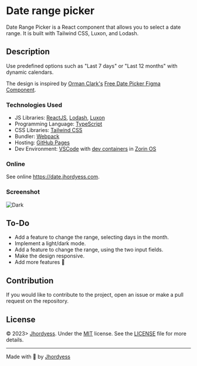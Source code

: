 # Date range picker

Date Range Picker is a React component that allows you to select a date range. It is built with Tailwind CSS, Luxon, and Lodash.

## Description

Use predefined options such as "Last 7 days" or "Last 12 months" with dynamic calendars.

The design is inspired by [Orman Clark's](https://dribbble.com/ormanclark) [Free Date Picker Figma Component](https://dribbble.com/shots/15616759-Free-Date-Picker-Figma-Component/attachments/7406055?mode=media).

### Technologies Used

- JS Libraries: [ReactJS](https://reactjs.org/), [Lodash](https://lodash.com/), [Luxon](https://moment.github.io/luxon/)
- Programming Language: [TypeScript](https://www.typescriptlang.org/)
- CSS Libraries: [Tailwind CSS](https://tailwindcss.com/)
- Bundler: [Webpack](https://webpack.js.org/)
- Hosting: [GitHub Pages](https://pages.github.com/)
- Dev Environment: [VSCode](https://code.visualstudio.com/) with [dev containers](https://code.visualstudio.com/docs/remote/containers) in [Zorin OS](https://zorinos.com/)

### Online

See online <https://date.jhordyess.com>.

### Screenshot

![Dark](https://res.cloudinary.com/jhordyess/image/upload/v1679088091/date-range-picker/dark.png)

## To-Do

- Add a feature to change the range, selecting days in the month.
- Implement a light/dark mode.
- Add a feature to change the range, using the two input fields.
- Make the design responsive.
- Add more features 🤔

## Contribution

If you would like to contribute to the project, open an issue or make a pull request on the repository.

## License

© 2023> [Jhordyess](https://github.com/jhordyess). Under the [MIT](https://choosealicense.com/licenses/mit/) license. See the [LICENSE](./LICENSE) file for more details.

---

Made with 💪 by [Jhordyess](https://www.jhordyess.com/)
